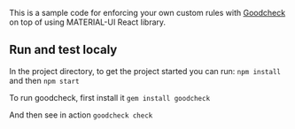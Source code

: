 This is a sample code for enforcing your own custom rules with [Goodcheck](https://github.com/sider/goodcheck) on top of using MATERIAL-UI React library.

## Run and test localy



In the project directory, to get the project started you can run:
`npm install` and then `npm start`

To run goodcheck, first install it
`gem install goodcheck`

And then see in action
`goodcheck check`
